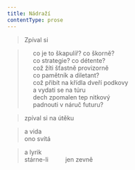 ```yaml
---
title: Nádraží
contentType: prose
---
```


> Zpíval si

>      co je to škapulíř? co škorně?  
>      co strategie? co détente?  
>      což žíti šťastně provizorně  
>      co pamětník a diletant?  
>      což přibít na křídla dveří podkovy  
>      a vydati se na túru  
>      dech zpomalen tep nitkový  
>      padnouti v náruč futuru?

> zpíval si na útěku

> a vida  
> ono svítá

> a lyrik  
> stárne-li          jen zevně
